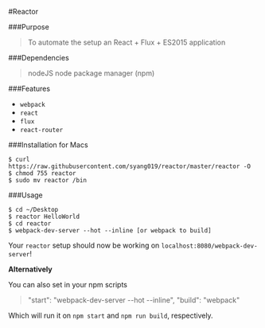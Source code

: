 #Reactor

###Purpose

>To automate the setup an React + Flux + ES2015 application

###Dependencies

> nodeJS
> node package manager (npm)

###Features

- `webpack`
- `react`
- `flux`
- `react-router`

###Installation for Macs

  	$ curl https://raw.githubusercontent.com/syang019/reactor/master/reactor -O
	$ chmod 755 reactor
	$ sudo mv reactor /bin

###Usage

  	$ cd ~/Desktop
  	$ reactor HelloWorld
  	$ cd reactor
  	$ webpack-dev-server --hot --inline [or webpack to build]

Your `reactor` setup should now be working on `localhost:8080/webpack-dev-server`!

**Alternatively**

You can also set in your npm scripts

>"start": "webpack-dev-server --hot --inline",
>"build": "webpack"

Which will run it on `npm start` and `npm run build`, respectively.
